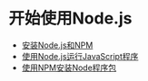 # 开始使用Node.js

* [安装Node.js和NPM](安装nodejs.md)
* [使用Node.js运行JavaScript程序](使用nodejs.md)
* [使用NPM安装Node程序包](使用npm.md)
